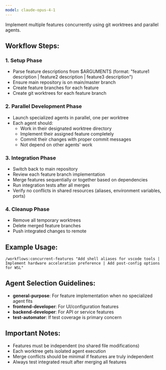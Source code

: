 ```yaml
---
model: claude-opus-4-1
---
```


Implement multiple features concurrently using git worktrees and parallel agents.

## Workflow Steps:

### 1. Setup Phase
- Parse feature descriptions from $ARGUMENTS (format: "feature1 description | feature2 description | feature3 description")
- Ensure main repository is on main/master branch
- Create feature branches for each feature
- Create git worktrees for each feature branch

### 2. Parallel Development Phase
- Launch specialized agents in parallel, one per worktree
- Each agent should:
  - Work in their designated worktree directory
  - Implement their assigned feature completely
  - Commit their changes with proper commit messages
  - Not depend on other agents' work

### 3. Integration Phase
- Switch back to main repository
- Review each feature branch implementation
- Merge features sequentially or together based on dependencies
- Run integration tests after all merges
- Verify no conflicts in shared resources (aliases, environment variables, ports)

### 4. Cleanup Phase
- Remove all temporary worktrees
- Delete merged feature branches
- Push integrated changes to remote

## Example Usage:
```
/workflows:concurrent-features "Add shell aliases for vscode tools | Implement hardware acceleration preference | Add post-config options for WSL"
```

## Agent Selection Guidelines:
- **general-purpose**: For feature implementation when no specialized agent fits
- **frontend-developer**: For UI/configuration features
- **backend-developer**: For API or service features
- **test-automator**: If test coverage is primary concern

## Important Notes:
- Features must be independent (no shared file modifications)
- Each worktree gets isolated agent execution
- Merge conflicts should be minimal if features are truly independent
- Always test integrated result after merging all features
